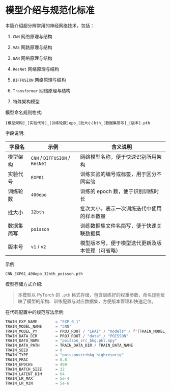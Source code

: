 # 模型介绍与规范化标准

本篇介绍超分辨常用的神经网络技术，包括：

1. `CNN` 网络原理与结构

2. `VAE` 网路原理与结构

3. `GAN` 网络原理与结构

5. `ResNet` 网络原理与结构

4. `DIFFUSION` 网络原理与结构

5. `Transformer` 网络原理与结构

6. 特殊架构模型


模型命名规则格式:

```
[模型架构]_[实验代号]_[训练轮数]epo_[批大小]bth_[数据集简写]_[版本].pth
```

字段说明:

| 字段名   | 示例                           | 含义说明                         |
| ----- | ---------------------------- | ---------------------------- |
| 模型架构  | `CNN` / `DIFFUSION` / `ResNet`    | 网络模型名称，便于快速识别所用架构            |
| 实验代号  | `EXP01`                    | 训练实验的编号或标签，用于区分不同实验          |
| 训练轮数  | `400epo`                     | 训练的 epoch 数，便于识别训练时长         |
| 批大小   | `32bth`                      | 批次大小，表示一次训练迭代中使用的样本数量        |
| 数据集简写 | `poisson`            | 训练数据集文件名简写，便于快速关联数据集         |
| 版本号   | `v1` / `v2`                  | 模型版本号，便于模型迭代更新及版本管理（可省略）          |

示例:

```
CNN_EXP01_400epo_32bth_poisson.pth
```

模型存储方式介绍:

> 本模型以 PyTorch 的 `.pth` 格式存储，包含训练好的权重参数，命名规则反映了模型的架构、训练配置与对应数据集，方便版本管理和快速定位。

在代码配置中的规范写法示例:

```python
TRAIN_EXP_NAME        = "EXP_0_1"
TRAIN_MODEL_NAME      = "CNN"
TRAIN_MODEL_PY        = PROJ_ROOT / "LHAI" / "models" / f"{TRAIN_MODEL_NAME}_{TRAIN_EXP_NAME}.py"
TRAIN_DATA_DIR        = PROJ_ROOT / "data" / "POISSON"
TRAIN_DATA_NAME       = "poisson_src_bkg.pkl.npy"
TRAIN_DATA_PATH       = TRAIN_DATA_DIR / TRAIN_DATA_NAME
TRAIN_SEED            = 0
TRAIN_TYPE            = "poissonsrc+bkg_highresorig"
TRAIN_FRAC            = 0.8
TRAIN_EPOCHS          = 400
TRAIN_BATCH_SIZE      = 32
TRAIN_LATENT_DIM      = 64
TRAIN_LR_MAX          = 5e-4
TRAIN_LR_MIN          = 5e-6
```